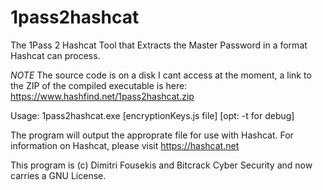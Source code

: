 # 1pass2hashcat
The 1Pass 2 Hashcat Tool that Extracts the Master Password in a format Hashcat can process. 

*NOTE* The source code is on a disk I cant access at the moment, a link to the ZIP of the compiled executable is here: https://www.hashfind.net/1pass2hashcat.zip


Usage:
1pass2hashcat.exe [encryptionKeys.js file] [opt: -t for debug]

The program will output the approprate file for use with Hashcat. For information on Hashcat, please
visit https://hashcat.net

This program is (c) Dimitri Fousekis and Bitcrack Cyber Security and now carries a GNU License. 
